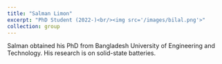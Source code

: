 ```yaml
---
title: "Salman Limon"
excerpt: "PhD Student (2022-)<br/><img src='/images/bilal.png'>"
collection: group
---
```


Salman obtained his PhD from Bangladesh University of Engineering and Technology. His research is on solid-state batteries.
